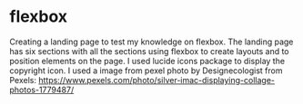 # flexbox

Creating a landing page to test my knowledge on flexbox.
The landing page has six sections with all the sections using flexbox to create layouts and to position elements on the page.
I used lucide icons package to display the copyright icon.
I used a image from pexel photo by Designecologist from Pexels: https://www.pexels.com/photo/silver-imac-displaying-collage-photos-1779487/